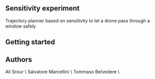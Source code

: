 ## Sensitivity experiment
Trajectory planner based on sensitivity to let a drone pass through a window safely

## Getting started

## Authors
Ali Srour \\
Salvatore Marcellini \\
Tommaso Belvedere \\

